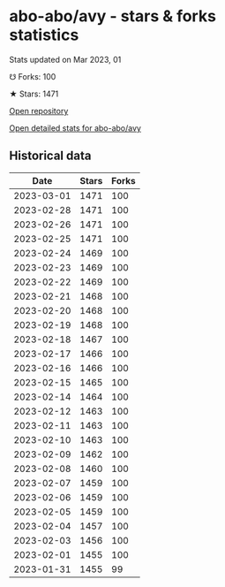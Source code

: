 # abo-abo/avy - stars & forks statistics

Stats updated on Mar 2023, 01

☋ Forks: 100

★ Stars: 1471

[Open repository](https://github.com/abo-abo/avy)

[Open detailed stats for abo-abo/avy](https://reviewgithub.com/rep/abo-abo/avy)

## Historical data
| Date | Stars | Forks |
|------|-------|-------|
| 2023-03-01 | 1471 | 100 | 
| 2023-02-28 | 1471 | 100 | 
| 2023-02-26 | 1471 | 100 | 
| 2023-02-25 | 1471 | 100 | 
| 2023-02-24 | 1469 | 100 | 
| 2023-02-23 | 1469 | 100 | 
| 2023-02-22 | 1469 | 100 | 
| 2023-02-21 | 1468 | 100 | 
| 2023-02-20 | 1468 | 100 | 
| 2023-02-19 | 1468 | 100 | 
| 2023-02-18 | 1467 | 100 | 
| 2023-02-17 | 1466 | 100 | 
| 2023-02-16 | 1466 | 100 | 
| 2023-02-15 | 1465 | 100 | 
| 2023-02-14 | 1464 | 100 | 
| 2023-02-12 | 1463 | 100 | 
| 2023-02-11 | 1463 | 100 | 
| 2023-02-10 | 1463 | 100 | 
| 2023-02-09 | 1462 | 100 | 
| 2023-02-08 | 1460 | 100 | 
| 2023-02-07 | 1459 | 100 | 
| 2023-02-06 | 1459 | 100 | 
| 2023-02-05 | 1459 | 100 | 
| 2023-02-04 | 1457 | 100 | 
| 2023-02-03 | 1456 | 100 | 
| 2023-02-01 | 1455 | 100 | 
| 2023-01-31 | 1455 | 99 | 

